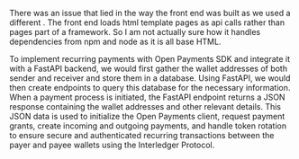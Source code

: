 There was an issue that lied in the way the front end was built as we used a different . The front end loads html template pages as api calls rather than pages part of a framework. So I am not actually sure how it handles dependencies from npm and node as it is all base HTML.

To implement recurring payments with Open Payments SDK and integrate it with a FastAPI backend, we would first gather the wallet addresses of both sender and receiver and store them in a database. Using FastAPI, we would then create endpoints to query this database for the necessary information. When a payment process is initiated, the FastAPI endpoint returns a JSON response containing the wallet addresses and other relevant details. This JSON data is used to initialize the Open Payments client, request payment grants, create incoming and outgoing payments, and handle token rotation to ensure secure and authenticated recurring transactions between the payer and payee wallets using the Interledger Protocol.
